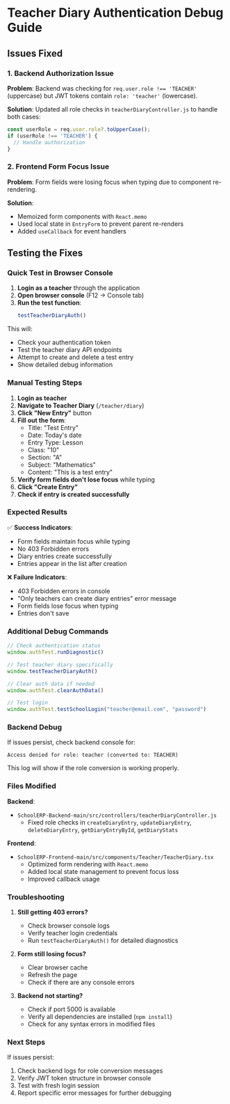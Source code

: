# Teacher Diary Authentication Debug Guide

## Issues Fixed

### 1. Backend Authorization Issue
**Problem**: Backend was checking for `req.user.role !== 'TEACHER'` (uppercase) but JWT tokens contain `role: 'teacher'` (lowercase).

**Solution**: Updated all role checks in `teacherDiaryController.js` to handle both cases:
```javascript
const userRole = req.user.role?.toUpperCase();
if (userRole !== 'TEACHER') {
  // Handle authorization
}
```

### 2. Frontend Form Focus Issue
**Problem**: Form fields were losing focus when typing due to component re-rendering.

**Solution**: 
- Memoized form components with `React.memo`
- Used local state in `EntryForm` to prevent parent re-renders
- Added `useCallback` for event handlers

## Testing the Fixes

### Quick Test in Browser Console

1. **Login as a teacher** through the application
2. **Open browser console** (F12 → Console tab)
3. **Run the test function**:
   ```javascript
   testTeacherDiaryAuth()
   ```

This will:
- Check your authentication token
- Test the teacher diary API endpoints
- Attempt to create and delete a test entry
- Show detailed debug information

### Manual Testing Steps

1. **Login as teacher**
2. **Navigate to Teacher Diary** (`/teacher/diary`)
3. **Click "New Entry"** button
4. **Fill out the form**:
   - Title: "Test Entry"
   - Date: Today's date
   - Entry Type: Lesson
   - Class: "10"
   - Section: "A"
   - Subject: "Mathematics"
   - Content: "This is a test entry"
5. **Verify form fields don't lose focus** while typing
6. **Click "Create Entry"**
7. **Check if entry is created successfully**

### Expected Results

✅ **Success Indicators**:
- Form fields maintain focus while typing
- No 403 Forbidden errors
- Diary entries create successfully
- Entries appear in the list after creation

❌ **Failure Indicators**:
- 403 Forbidden errors in console
- "Only teachers can create diary entries" error message
- Form fields lose focus when typing
- Entries don't save

### Additional Debug Commands

```javascript
// Check authentication status
window.authTest.runDiagnostic()

// Test teacher diary specifically
window.testTeacherDiaryAuth()

// Clear auth data if needed
window.authTest.clearAuthData()

// Test login
window.authTest.testSchoolLogin("teacher@email.com", "password")
```

### Backend Debug

If issues persist, check backend console for:
```
Access denied for role: teacher (converted to: TEACHER)
```

This log will show if the role conversion is working properly.

### Files Modified

**Backend**:
- `SchoolERP-Backend-main/src/controllers/teacherDiaryController.js`
  - Fixed role checks in `createDiaryEntry`, `updateDiaryEntry`, `deleteDiaryEntry`, `getDiaryEntryById`, `getDiaryStats`

**Frontend**:
- `SchoolERP-Frontend-main/src/components/Teacher/TeacherDiary.tsx`
  - Optimized form rendering with `React.memo`
  - Added local state management to prevent focus loss
  - Improved callback usage

### Troubleshooting

1. **Still getting 403 errors?**
   - Check browser console logs
   - Verify teacher login credentials
   - Run `testTeacherDiaryAuth()` for detailed diagnostics

2. **Form still losing focus?**
   - Clear browser cache
   - Refresh the page
   - Check if there are any console errors

3. **Backend not starting?**
   - Check if port 5000 is available
   - Verify all dependencies are installed (`npm install`)
   - Check for any syntax errors in modified files

### Next Steps

If issues persist:
1. Check backend logs for role conversion messages
2. Verify JWT token structure in browser console
3. Test with fresh login session
4. Report specific error messages for further debugging 